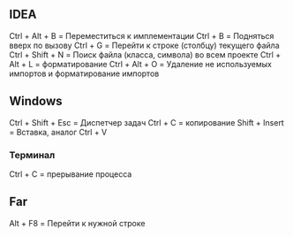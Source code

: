 ## IDEA
 Ctrl + Alt + B = Переместиться к имплементации
 Ctrl + B = Подняться вверх по вызову
 Ctrl + G = Перейти к строке (столбцу) текущего файла
 Ctrl + Shift + N = Поиск файла (класса, символа) во всем проекте
 Ctrl + Alt + L = форматирование
 Ctrl + Alt + O = Удаление не используемых импортов и форматирование импортов
 


## Windows
 Ctrl + Shift + Esc = Диспетчер задач
 Ctrl + C = копирование
 Shift + Insert = Вставка, аналог  Ctrl + V
 ### Терминал
 Ctrl + C = прерывание процесса 

## Far
 Alt + F8 = Перейти к нужной строке
 
 